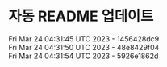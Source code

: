 # 자동 README 업데이트

Fri Mar 24 04:31:45 UTC 2023 - 1456428dc9 <br/>
Fri Mar 24 04:31:50 UTC 2023 - 48e8429f04 <br/>
Fri Mar 24 04:31:54 UTC 2023 - 5926e1862d <br/>
